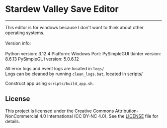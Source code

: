 # Stardew Valley Save Editor
--------------------------------------------------------------------------------------

This editor is for windows because I don't want to think about other operating systems.<br>
<br>
Version info:<br>
<br>
Python version: 3.12.4
Platform: Windows
Port: PySimpleGUI
tkinter version: 8.6.13
PySimpleGUI version: 5.0.6.12<br>


All error logs and event logs are located in `logs/`<br>
Logs can be cleaned by running `clean_logs.bat`, located in scripts/

Construct app using `scripts/build_app.sh`.<br>

## License

This project is licensed under the Creative Commons Attribution-NonCommercial 4.0 International (CC BY-NC 4.0). See the [LICENSE](LICENSE) file for details.